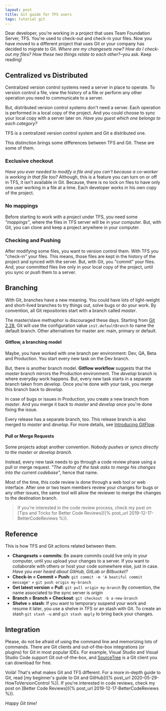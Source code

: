 ```yaml
---
layout: post
title: Git guide for TFS users
tags: tutorial git
---
```


Dear developer, you're working in a project that uses Team Foundation Server, TFS. You're used to check-out and check-in your files. Now you have moved to a different project that uses Git or your company has decided to migrate to Git. _Where are my changesets now? How do I check-out my files? How these two things relate to each other?_–you ask. Keep reading!

## Centralized vs Distributed

Centralized version control systems need a server in place to operate. To version control a file, view the history of a file or perform any other operation you need to communicate to a server.

But, distributed version control systems don't need a server. Each operation is performed in a local copy of the project. And you could choose to sync your local copy with a server later on. _Have you guest which one belongs to each category?_

TFS is a centralized version control system and Git a distributed one.

This distinction brings some differences between TFS and Git. These are some of them.

### Exclusive checkout

_Have you ever needed to modify a file and you can't because a co-worker is working in that file too?_ Although, this is a feature you can turn on or off in TFS, it isn't available in Git. Because, there is no lock on files to have only one user working in a file at a time. Each developer works in his own copy of the project.

### No mappings

Before starting to work with a project under TFS, you need some _"mappings"_, where the files in TFS server will be in your computer. But, with Git, you can clone and keep a project anywhere in your computer.

### Checking and Pushing

After modifying some files, you want to version control them. With TFS you "check-in" your files. This means, those files are kept in the history of the project and synced with the server. But, with Git, you "commit" your files. And, your committed files live only in your local copy of the project, until you sync or _push_ them to a server.

## Branching

With Git, branches have a new meaning. You could have lots of light-weight and short-lived branches to try things out, solve bugs or do your work. By convention, all Git repositories start with a branch called _master_.

The master/slave methaphor is discouraged these days. Starting from [Git 2.28](https://github.blog/2020-07-27-highlights-from-git-2-28/#introducing-init-defaultbranch), Git will use the configuration value `init.defaultBranch` to name the default branch. Other alternatives for master are: main, primary or default.

#### Gitflow, a branching model

Maybe, you have worked with one branch per environment: Dev, QA, Beta and Production. You start every new task on the Dev branch.

But, there is another branch model. **Gitflow workflow** suggests that the _master_ branch mirrors the Production environment. The _develop_ branch is where everyday work happens. But, every new task starts in a separate branch taken from _develop_. Once you're done with your task, you merge this branch back to _develop_.

In case of bugs or issues in Production, you create a new branch from _master_. And you merge it back to _master_ and _develop_ once you're done fixing the issue.

Every release has a separate branch, too. This release branch is also merged to _master_ and _develop_. For more details, see [Introducing GitFlow](https://datasift.github.io/gitflow/IntroducingGitFlow.html).

#### Pull or Merge Requests

Some projects adopt another convention. _Nobody pushes or syncs directly to the master or develop branch_.

Instead, every new task needs to go through a code review phase using a pull or merge request. _"The author of the task asks to merge his changes into the current codebase"_, hence that name.

Most of the time, this code review is done through a web tool or web interface. After one or two team members review your changes for bugs or any other issues, the same tool will allow the reviewer to merge the changes to the destination branch.

> If you're interested in the code review process, check my post on [Tips and Tricks for Better Code Reviews]({% post_url 2019-12-17-BetterCodeReviews %}).

## Reference

This is how TFS and Git actions related between them.

* **Changesets = commits**: Be aware commits could live only in your computer, until you upload your changes to a server. If you want to collaborate with others or host your code somewhere else, just in case. _Have you ever heard about GitHub, GitLab or Bitbucket?_
* **Check-in = Commit + Push**: `git commit -m 'A beatiful commit message'` + `git push origin my-branch`
* **Get latest version = Pull**: `git pull origin my-branch` By convention, the name associated to the sync server is _origin_
* **Branch = Branch + Checkout**: `git checkout -b a-new-branch`
* **Shelve = stash**: If you want to temporary suspend your work and resume it later, you use a shelve in TFS or an stash with Git. To create an stash `git stash -u` and `git stash apply` to bring back your changes.

## Integration

Please, do not be afraid of using the command line and memorizing lots of commands. There are  Git clients and out-of-the-box integrations (or plugins) for Git in most popular IDEs. For example, Visual Studio and Visual Studio Code support Git out-of-the-box, and [SourceTree](https://www.sourcetreeapp.com/) is a Git client you can download for free.

Voilà! That's what makes Git and TFS different. For a more in-depth guide to Git, read [my beginner's guide to Git and GitHub]({% post_url 2020-05-29-HowToVersionControl %}). If you're interested in code reviews, check my post on [Better Code Reviews]({% post_url 2019-12-17-BetterCodeReviews %}).

_Happy Git time!_
